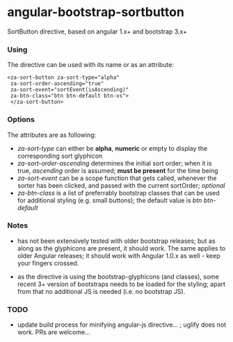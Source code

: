 angular-bootstrap-sortbutton
============================

SortButton directive, based on angular 1.x+ and bootstrap 3.x+

### Using

The directive can be used with its name or as an attribute:

```
<za-sort-button za-sort-type="alpha" 
 za-sort-order-ascending="true"
 za-sort-event="sortEvent(isAscending)" 
 za-btn-class="btn btn-default btn-xs">
 </za-sort-button>
```

### Options

The attributes are as following:

* *za-sort-type* can either be **alpha**, **numeric** or empty to display the corresponding sort glyphicon
* *za-sort-order-ascending* determines the initial sort order; when it is true, *ascending* order is assumed; **must be present** for the time being
* *za-sort-event* can be a scope function that gets called, whenever the sorter has been clicked, and passed with the current sortOrder; *optional*
* *za-btn-class* is a list of preferrably bootstrap classes that can be used for additional styling (e.g. small buttons); the default value is *btn btn-default*

### Notes

 - has not been extensively tested with older bootstrap releases; but as along as the glyphicons are present, it should work. The same applies to older Angular releases; it should work with Angular 1.0.x as well - keep your fingers crossed.
 
 - as the directive is using the bootstrap-glyphicons (and classes), some recent 3+ version of bootstraps needs to be loaded for the styling; apart from that no additional JS is needed (i.e. no bootstrap JS).

### TODO

* update build process for minifying angular-js directive... ; uglify does not work. PRs are welcome...
